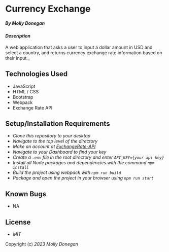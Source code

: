 # Currency Exchange

##### By _Molly Donegan_

#### _Description_

A web application that asks a user to input a dollar amount in USD and  select a country, and returns currency exchange rate information based on their input._

## Technologies Used

* JavaScript
* HTML / CSS
* Bootstrap
* Webpack
* Exchange Rate API

## Setup/Installation Requirements

* _Clone this repository to your desktop_
* _Navigate to the top level of the directory_
* _Make an account at [ExchangeRate-API](https://www.exchangerate-api.com/)_
* _Navigate to your Dashboard to find your key_ 
* _Create a ``.env`` file in the root directory and enter ``API_KEY={your api key}``_
* _Install all Node packages and dependencies with the command ``npm install``_
* _Build the project using webpack with ``npm run build``_
* _Package and open the project in your browser using ``npm run start``_

## Known Bugs

* NA

## License

* _MIT_

Copyright (c) _2023_ _Molly Donegan_
